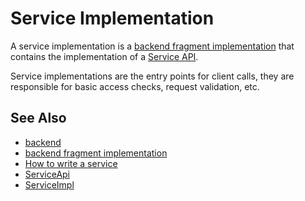 # Service Implementation

A service implementation is a [backend fragment implementation](def://) that contains the implementation 
of a [Service API](def://).

Service implementations are the entry points for client calls, they are responsible for basic
access checks, request validation, etc.

## See Also

- [backend](def://)
- [backend fragment implementation](def://)
- [How to write a service](doc://)
- [ServiceApi](class://)
- [ServiceImpl](class://)